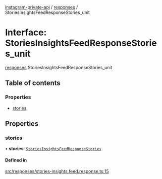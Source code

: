 [instagram-private-api](../../README.md) / [responses](../../modules/responses.md) / StoriesInsightsFeedResponseStories_unit

# Interface: StoriesInsightsFeedResponseStories\_unit

[responses](../../modules/responses.md).StoriesInsightsFeedResponseStories_unit

## Table of contents

### Properties

- [stories](StoriesInsightsFeedResponseStories_unit.md#stories)

## Properties

### stories

• **stories**: [`StoriesInsightsFeedResponseStories`](StoriesInsightsFeedResponseStories.md)

#### Defined in

[src/responses/stories-insights.feed.response.ts:15](https://github.com/Nerixyz/instagram-private-api/blob/b3351b9/src/responses/stories-insights.feed.response.ts#L15)
